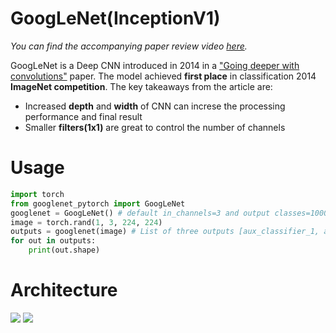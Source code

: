 # GoogLeNet(InceptionV1)
*You can find the accompanying paper review video [here](https://www.youtube.com/watch?v=r92siBwTI8U&t=525s).*

GoogLeNet is a Deep CNN introduced in 2014 in a  ["Going deeper with convolutions"](https://arxiv.org/pdf/1409.4842.pdf) paper. The model achieved __first place__ in classification 2014 __ImageNet competition__. The key takeaways from the article are:
- Increased __depth__ and __width__ of CNN can increse the processing performance and final result 
- Smaller __filters(1x1)__ are great to control the number of channels

# Usage
```python
import torch
from googlenet_pytorch import GoogLeNet
googlenet = GoogLeNet() # default in_channels=3 and output classes=1000
image = torch.rand(1, 3, 224, 224)
outputs = googlenet(image) # List of three outputs [aux_classifier_1, aux_classifier_2, classifier]
for out in outputs:
    print(out.shape)
```

# Architecture

![](https://github.com/maciejbalawejder/DeepLearning-collection/blob/main/ConvNets/GoogLeNet/architecture%20table.png)
![](https://github.com/maciejbalawejder/DeepLearning-collection/blob/main/ConvNets/GoogLeNet/architecture%20graph.png)



